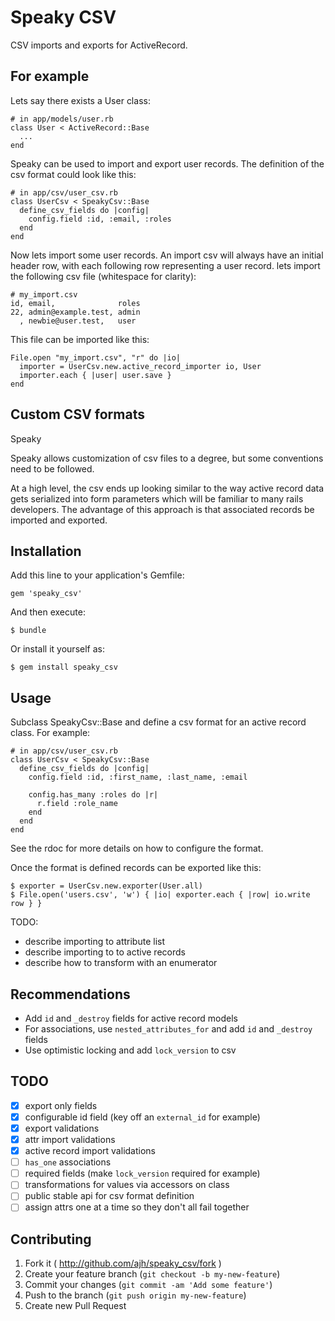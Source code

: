 # Speaky CSV

CSV imports and exports for ActiveRecord.

## For example

Lets say there exists a User class:

    # in app/models/user.rb
    class User < ActiveRecord::Base
      ...
    end

Speaky can be used to import and export user records. The definition of
the csv format could look like this:

    # in app/csv/user_csv.rb
    class UserCsv < SpeakyCsv::Base
      define_csv_fields do |config|
        config.field :id, :email, :roles
      end
    end

Now lets import some user records. An import csv will always have an
initial header row, with each following row representing a user record.
lets import the following csv file (whitespace for clarity):

    # my_import.csv
    id, email,              roles
    22, admin@example.test, admin
      , newbie@user.test,   user

This file can be imported like this:

    File.open "my_import.csv", "r" do |io|
      importer = UserCsv.new.active_record_importer io, User
      importer.each { |user| user.save }
    end

## Custom CSV formats

Speaky


Speaky allows customization of csv files to a degree, but some
conventions need to be followed.

At a high level, the csv
ends up looking similar to the way active record data gets serialized
into form parameters which will be familiar to many rails developers.
The advantage of this approach is that associated records be imported
and exported.

## Installation

Add this line to your application's Gemfile:

    gem 'speaky_csv'

And then execute:

    $ bundle

Or install it yourself as:

    $ gem install speaky_csv

## Usage

Subclass SpeakyCsv::Base and define a csv format for an active
record class. For example:

    # in app/csv/user_csv.rb
    class UserCsv < SpeakyCsv::Base
      define_csv_fields do |config|
        config.field :id, :first_name, :last_name, :email

        config.has_many :roles do |r|
          r.field :role_name
        end
      end
    end

See the rdoc for more details on how to configure the format.

Once the format is defined records can be exported like this:

    $ exporter = UserCsv.new.exporter(User.all)
    $ File.open('users.csv', 'w') { |io| exporter.each { |row| io.write row } }

TODO:

* describe importing to attribute list
* describe importing to to active records
* describe how to transform with an enumerator

## Recommendations

* Add `id` and `_destroy` fields for active record models
* For associations, use `nested_attributes_for` and add `id` and
  `_destroy` fields
* Use optimistic locking and add `lock_version` to csv

## TODO

* [x] export only fields
* [x] configurable id field (key off an `external_id` for example)
* [x] export validations
* [x] attr import validations
* [x] active record import validations
* [ ] `has_one` associations
* [ ] required fields (make `lock_version` required for example)
* [ ] transformations for values via accessors on class
* [ ] public stable api for csv format definition
* [ ] assign attrs one at a time so they don't all fail together

## Contributing

1. Fork it ( http://github.com/ajh/speaky_csv/fork )
2. Create your feature branch (`git checkout -b my-new-feature`)
3. Commit your changes (`git commit -am 'Add some feature'`)
4. Push to the branch (`git push origin my-new-feature`)
5. Create new Pull Request
